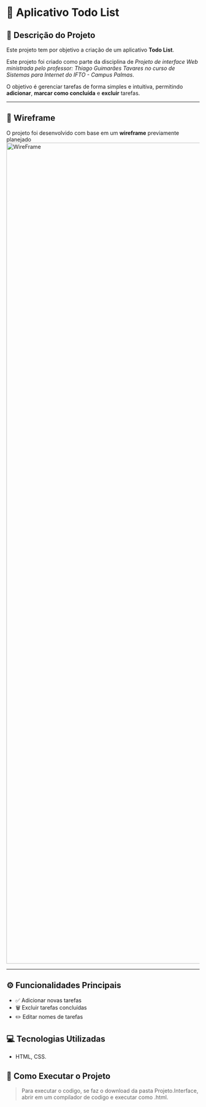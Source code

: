 # 📝 Aplicativo Todo List

## 📌 Descrição do Projeto
Este projeto tem por objetivo a criação de um aplicativo **Todo List**.

Este projeto foi criado como parte da disciplina de *Projeto de interface Web ministrada pelo professor: Thiago Guimarães Tavares no curso de Sistemas para Internet do IFTO - Campus Palmas*.

O objetivo é gerenciar tarefas de forma simples e intuitiva, permitindo **adicionar**, **marcar como concluída** e **excluir** tarefas.  

---

## 🎨 Wireframe


O projeto foi desenvolvido com base em um **wireframe** previamente planejado
<img width="2783" height="2143" alt="WireFrame" src="https://github.com/user-attachments/assets/32116cbd-e81c-48bc-9dc0-cbbdd2737793" />

---

## ⚙️ Funcionalidades Principais
- ✅ Adicionar novas tarefas  
- 🗑️ Excluir tarefas concluídas  
- ✏️ Editar nomes de tarefas 


## 💻 Tecnologias Utilizadas

- HTML, CSS.

## 🚀 Como Executar o Projeto
> Para executar o codigo, se faz o download da pasta Projeto.Interface, abrir em um compilador de codigo e executar como .html.
